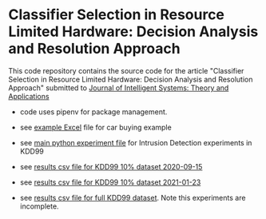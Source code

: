 # Classifier Selection in Resource Limited Hardware: Decision Analysis and Resolution Approach

This code repository contains the source code for the article "Classifier Selection in Resource Limited Hardware: Decision Analysis and Resolution Approach" submitted to [Journal of Intelligent Systems: Theory and Applications](https://dergipark.org.tr/en/pub/jista)

- code uses pipenv for package management.



- see [example Excel](spread-sheets/DARCarExample.xlsx) file for car buying example

- see [main python experiment file](codePython/run_find_metrics_kdd99.py) for Intrusion Detection experiments in KDD99

- see [results csv file for KDD99 10% dataset 2020-09-15](codePython/results/kdd99_10percent_10_fold_2020-09-15.csv)

- see [results csv file for KDD99 10% dataset 2021-01-23](codePython/results/kdd99_10percent_10_fold_2021-01-23.csv)

- see [results csv file for full KDD99 dataset](codePython/results/kdd99_full_10_fold.csv). Note this experiments are incomplete.
